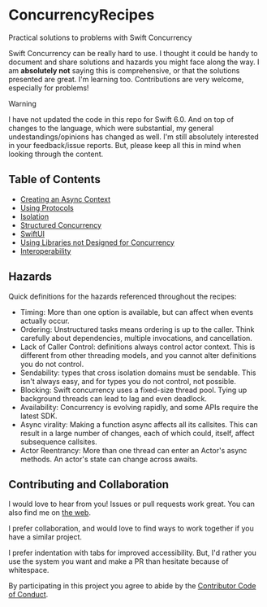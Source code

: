 # ConcurrencyRecipes
Practical solutions to problems with Swift Concurrency

Swift Concurrency can be really hard to use. I thought it could be handy to document and share solutions and hazards you might face along the way. I am **absolutely not** saying this is comprehensive, or that the solutions presented are great. I'm learning too. Contributions are very welcome, especially for problems!

> [!WARNING]
> I have not updated the code in this repo for Swift 6.0. And on top of changes to the language, which were substantial, my general undestandings/opinions has changed as well. I'm still absolutely interested in your feedback/issue reports. But, please keep all this in mind when looking through the content.

## Table of Contents

- [Creating an Async Context](Recipes/AsyncContext.md)
- [Using Protocols](Recipes/Protocols.md)
- [Isolation](Recipes/Isolation.md)
- [Structured Concurrency](Recipes/Structured.md)
- [SwiftUI](Recipes/SwiftUI.md)
- [Using Libraries not Designed for Concurrency](Recipes/PreconcurrencyLibraries.md)
- [Interoperability](Recipes/Interoperability.md)

## Hazards

Quick definitions for the hazards referenced throughout the recipes:

- Timing: More than one option is available, but can affect when events actually occur.
- Ordering: Unstructured tasks means ordering is up to the caller. Think carefully about dependencies, multiple invocations, and cancellation.
- Lack of Caller Control: definitions always control actor context. This is different from other threading models, and you cannot alter definitions you do not control.
- Sendability: types that cross isolation domains must be sendable. This isn't always easy, and for types you do not control, not possible.
- Blocking: Swift concurrency uses a fixed-size thread pool. Tying up background threads can lead to lag and even deadlock.
- Availability: Concurrency is evolving rapidly, and some APIs require the latest SDK.
- Async virality: Making a function async affects all its callsites. This can result in a large number of changes, each of which could, itself, affect subsequence callsites.
- Actor Reentrancy: More than one thread can enter an Actor's async methods. An actor's state can change across awaits.

## Contributing and Collaboration

I would love to hear from you! Issues or pull requests work great. You can also find me on [the web](https://www.massicotte.org).

I prefer collaboration, and would love to find ways to work together if you have a similar project.

I prefer indentation with tabs for improved accessibility. But, I'd rather you use the system you want and make a PR than hesitate because of whitespace.

By participating in this project you agree to abide by the [Contributor Code of Conduct](CODE_OF_CONDUCT.md).

